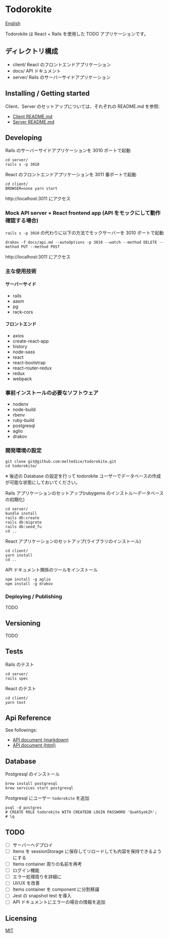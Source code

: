 Todorokite
====

[English](./README.md)

Todorokite は React + Rails を使用した TODO アプリケーションです。

## ディレクトリ構成

* client/ React のフロントエンドアプリケーション
* docs/   API ドキュメント
* server/ Rails のサーバーサイドアプリケーション

## Installing / Getting started

Client、Server のセットアップについては、それぞれの README.md を参照:

* [Client README.md](./client/README.ja.md)
* [Server README.md](./server/README.ja.md)

## Developing

Rails のサーバーサイドアプリケーションを 3010 ポートで起動

```
cd server/
rails s -p 3010
```

React のフロントエンドアプリケーションを 3011 番ポートで起動

```
cd client/
BROWSER=none yarn start
```

http://localhost:3011 にアクセス

### Mock API server + React frontend app (API をモックにして動作確認する場合)

`rails s -p 3010` の代わりに以下の方法でモックサーバーを 3010 ポートで起動

```
drakov -f docs/api.md --autoOptions -p 3010 --watch --method DELETE --method PUT --method POST
```

http://localhost:3011 にアクセス

### 主な使用技術

#### サーバーサイド

- rails
- aasm
- pg
- rack-cors

#### フロントエンド

- axios
- create-react-app
- history
- node-sass
- react
- react-bootstrap
- react-router-redux
- redux
- webpack

### 事前インストールの必要なソフトウェア

- nodenv
- node-build
- rbenv
- ruby-build
- postgresql
- aglio
- drakov

### 開発環境の設定

```shell
git clone git@github.com:meltedice/todorokite.git
cd todorokite/
```

※ 後述の Database の設定を行って todorokite ユーザーでデータベースの作成が可能な状態にしておいてください。

Rails アプリケーションのセットアップ(rubygems のインストル〜データベースの初期化)

```shell
cd server/
bundle install
rails db:create
rails db:migrate
rails db:seed_fu
cd ..
```

React アプリケーションのセットアップ(ライブラリのインストール)

```shell
cd client/
yarn install
cd ..
```

API ドキュメント関係のツールをインストール

```shell
npm install -g aglio
npm install -g drakov
```

### Deploying / Publishing

TODO

## Versioning

TODO

## Tests

Rails のテスト

```shell
cd server/
rails spec
```

React のテスト

```shell
cd client/
yarn test
```

## Api Reference

See followings:
* [API document (markdown)](https://github.com/meltedice/todorokite/blob/master/docs/api.md)
* [API document (html)](https://github.com/meltedice/todorokite/blob/master/docs/api.html)

## Database

Postgresql のインストール

```shell
brew install postgresql
brew services start postgresql
```

Postgresql にユーザー `todorokite` を追加

```shell
psql -d postgres
# CREATE ROLE todorokite WITH CREATEDB LOGIN PASSWORD 'Quah5yek2h';
# \q
```

## TODO

* [ ] サーバーへデプロイ
* [ ] Items を sessionStorage に保存してリロードしても内容を保持できるようにする
* [ ] Items container 周りの名前を再考
* [ ] ログイン機能
* [ ] エラー処理周りを詳細に
* [ ] UI/UX を改善
* [ ] Items container を component に分割移譲
* [ ] Jest の snapshot test を導入
* [ ] API ドキュメントにエラーの場合の情報を追加

## Licensing

[MIT](https://github.com/meltedice/todorokite/blob/master/LICENSE)
